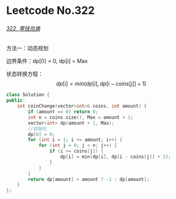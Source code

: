# Leetcode No.322

###### [322. 零钱兑换](https://leetcode-cn.com/problems/coin-change/)

方法一：动态规划

边界条件：dp\[0] = 0, dp[i] = Max

状态转换方程：
$$
dp[i] = min(dp[i], dp[i - coins[j]] + 1)
$$

```c++
class Solution {
public:
    int coinChange(vector<int>& coins, int amount) {
        if (amount == 0) return 0;
        int n = coins.size(), Max = amount + 1;
        vector<int> dp(amount + 1, Max);
        //初始化
        dp[0] = 0;
        for (int i = 1; i <= amount; i++) {
            for (int j = 0; j < n; j++) {
                if (i >= coins[j]) {
                    dp[i] = min(dp[i], dp[i - coins[j]] + 1);
                }
            }
        }
        return dp[amount] > amount ? -1 : dp[amount];
    }
};
```

